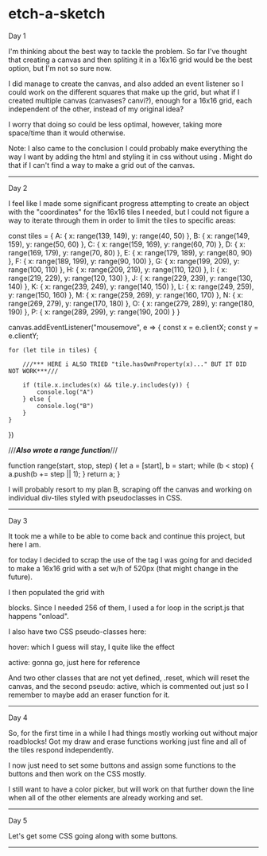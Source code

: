 # etch-a-sketch

Day 1

I'm thinking about the best way to tackle the problem. So far I've thought that creating a canvas and then spliting it in a 16x16 grid would be the best option, but I'm not so sure now.

I did manage to create the canvas, and also added an event listener so I could work on the different squares that make up the grid, but what if I created multiple canvas (canvases? canvi?), enough for a 16x16 grid, each independent of the other, instead of my original idea?

I worry that doing so could be less optimal, however, taking more space/time than it would otherwise.

Note: I also came to the conclusion I could probably make everything the way I want by adding the html and styling it in css without using <canvas>. Might do that if I can't find a way to make a grid out of the canvas.

---

Day 2

I feel like I made some significant progress attempting to create an object with the "coordinates" for the 16x16 tiles I needed, but I could not figure a way to iterate through them in order to limit the tiles to specific areas:

const tiles = {
A: { x: range(139, 149), y: range(40, 50) },
B: { x: range(149, 159), y: range(50, 60) },
C: { x: range(159, 169), y: range(60, 70) },
D: { x: range(169, 179), y: range(70, 80) },
E: { x: range(179, 189), y: range(80, 90) },
F: { x: range(189, 199), y: range(90, 100) },
G: { x: range(199, 209), y: range(100, 110) },
H: { x: range(209, 219), y: range(110, 120) },
I: { x: range(219, 229), y: range(120, 130) },
J: { x: range(229, 239), y: range(130, 140) },
K: { x: range(239, 249), y: range(140, 150) },
L: { x: range(249, 259), y: range(150, 160) },
M: { x: range(259, 269), y: range(160, 170) },
N: { x: range(269, 279), y: range(170, 180) },
O: { x: range(279, 289), y: range(180, 190) },
P: { x: range(289, 299), y: range(190, 200) }
}

canvas.addEventListener("mousemove", e => {
const x = e.clientX;
const y = e.clientY;

    for (let tile in tiles) {

        ///*** HERE i ALSO TRIED "tile.hasOwnProperty(x)..." BUT IT DID NOT WORK***///

        if (tile.x.includes(x) && tile.y.includes(y)) {
            console.log("A")
        } else {
            console.log("B")
        }
    }

})

///**_Also wrote a range function_**///

function range(start, stop, step) {
let a = [start],
b = start;
while (b < stop) {
a.push(b += step || 1);
}
return a;
}

I will probably resort to my plan B, scraping off the canvas and working on individual div-tiles styled with pseudoclasses in CSS.

---

Day 3

It took me a while to be able to come back and continue this project, but here I am.

for today I decided to scrap the use of the <canvas> tag I was going for and decided to make a 16x16 grid with a set w/h of 520px (that might change in the future).

I then populated the grid with <div id="tile" class="tile"> blocks. Since I needed 256 of them, I used a for loop in the script.js that happens "onload".

I also have two CSS pseudo-classes here:

hover: which I guess will stay, I quite like the effect

active: gonna go, just here for reference

And two other classes that are not yet defined, .reset, which will reset the canvas, and the second pseudo: active, which is commented out just so I remember to maybe add an eraser function for it.

---

Day 4

So, for the first time in a while I had things mostly working out without major roadblocks! Got my draw and erase functions working just fine and all of the tiles respond independently.

I now just need to set some buttons and assign some functions to the buttons and then work on the CSS mostly.

I still want to have a color picker, but will work on that further down the line when all of the other elements are already working and set.

---

Day 5

Let's get some CSS going along with some buttons.

---
